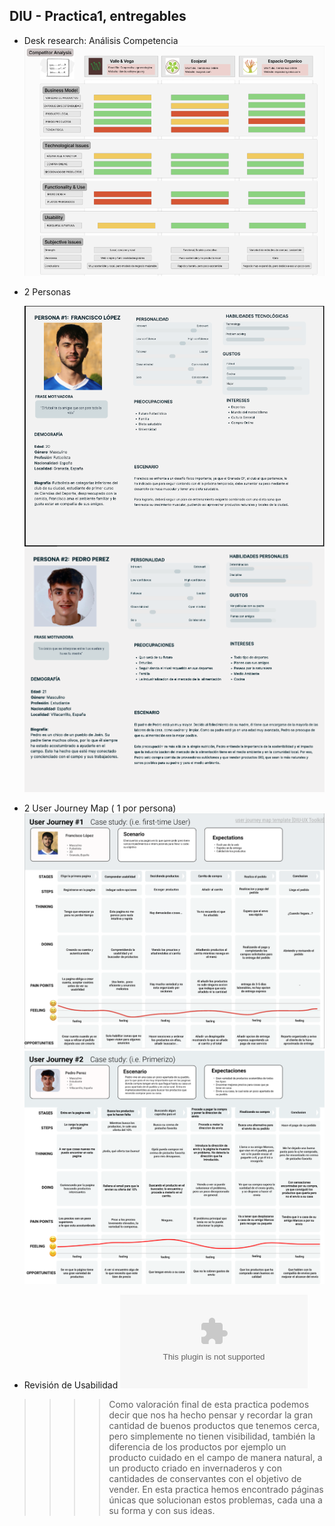 ## DIU - Practica1, entregables


- Desk research: Análisis Competencia
  ![AC](analisis.png)
- 2 Personas
  
  ![P1](Persona1.png)
  ![P2](Persona2.png)
  
- 2 User Journey Map  ( 1 por persona)
  ![P1](UserJourney-1.png)
  ![P2](Journey_Map_Persona2.png)
  
- Revisión de Usabilidad
  ![Enlace-A-Usability-Review](Usability-review.xlsx)

>>>> Como valoración final de esta practica podemos decir que nos ha hecho pensar y recordar la gran cantidad de buenos productos que tenemos cerca, pero simplemente no tienen visibilidad, también la diferencia de los productos por ejemplo un producto cuidado en el campo de manera natural, a un producto criado en invernaderos y con cantidades de conservantes con el objetivo de vender.
>>>> En esta practica hemos encontrado páginas únicas que solucionan estos problemas, cada una a su forma y con sus ideas. 
